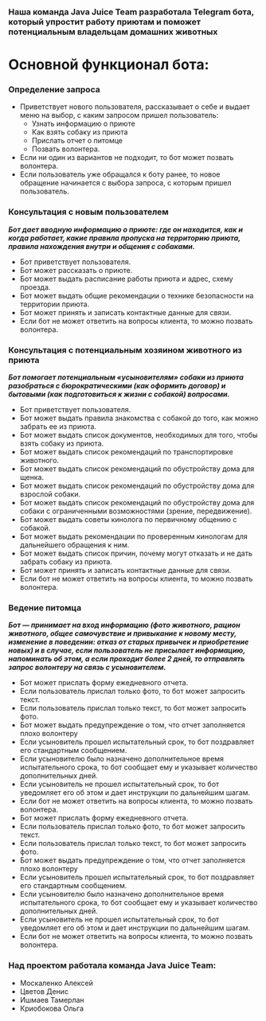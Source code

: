 ### Наша команда Java Juice Team разработала Telegram бота, который упростит работу приютам  и поможет потенциальным владельцам домашних животных

# Основной функционал бота:

### Определение запроса
-	Приветствует нового пользователя, рассказывает о себе и выдает меню на выбор, с каким запросом пришел пользователь: 
    -	Узнать информацию о приюте 
    -	Как взять собаку из приюта 
    -	Прислать отчет о питомце 
    -	Позвать волонтера.
-	Если ни один из вариантов не подходит, то бот может позвать волонтера.
-	Если пользователь уже обращался к боту ранее, то новое обращение начинается с выбора запроса, с которым пришел пользователь.

### Консультация с новым пользователем
***Бот дает вводную информацию о приюте: где он находится, как и когда работает, какие правила пропуска на территорию приюта, правила нахождения внутри и общения с собаками.***
-	Бот приветствует пользователя.
-	Бот может рассказать о приюте.
-	Бот может выдать расписание работы приюта и адрес, схему проезда.
-	Бот может выдать общие рекомендации о технике безопасности на территории приюта.
-	Бот может принять и записать контактные данные для связи.
-	Если бот не может ответить на вопросы клиента, то можно позвать волонтера.

### Консультация с потенциальным хозяином животного из приюта
***Бот помогает потенциальным «усыновителям» собаки из приюта разобраться с бюрократическими (как оформить договор) и бытовыми (как подготовиться к жизни с собакой) вопросами.***
-	Бот приветствует пользователя.
-	Бот может выдать правила знакомства с собакой до того, как можно забрать ее из приюта.
-	Бот может выдать список документов, необходимых для того, чтобы взять собаку из приюта.
-	Бот может выдать список рекомендаций по транспортировке животного.
-	Бот может выдать список рекомендаций по обустройству дома для щенка.
-	Бот может выдать список рекомендаций по обустройству дома для взрослой собаки.
-	Бот может выдать список рекомендаций по обустройству дома для собаки с ограниченными возможностями (зрение, передвижение).
-	Бот может выдать советы кинолога по первичному общению с собакой.
-	Бот может выдать рекомендации по проверенным кинологам для дальнейшего обращения к ним.
-	Бот может выдать список причин, почему могут отказать и не дать забрать собаку из приюта.
-	Бот может принять и записать контактные данные для связи.
-	Если бот не может ответить на вопросы клиента, то можно позвать волонтера.

### Ведение питомца
***Бот — принимает на вход информацию (фото животного, рацион животного, общее самочувствие и привыкание к новому месту, изменение в поведении: отказ от старых привычек и приобретение новых)  и в случае, если пользователь не присылает информацию, напоминать об этом, а если проходит более 2 дней, то отправлять запрос волонтеру на связь с усыновителем.***
-	Бот может прислать форму ежедневного отчета.
-	Если пользователь прислал только фото, то бот может запросить текст.
-	Если пользователь прислал только текст, то бот может запросить фото.
-	Бот может выдать предупреждение о том, что отчет заполняется плохо волонтеру
-	Если усыновитель прошел испытательный срок, то бот поздравляет его стандартным сообщением.
-	Если усыновителю было назначено дополнительное время испытательного срока, то бот сообщает ему и указывает количество дополнительных дней.
-	Если усыновитель не прошел испытательный срок, то бот уведомляет его об этом и дает инструкции по дальнейшим шагам.
-	Если бот не может ответить на вопросы клиента, то можно позвать волонтера.
-	Бот может прислать форму ежедневного отчета.
-	Если пользователь прислал только фото, то бот может запросить текст.
-	Если пользователь прислал только текст, то бот может запросить фото.
-	Бот может выдать предупреждение о том, что отчет заполняется плохо волонтеру
-	Если усыновитель прошел испытательный срок, то бот поздравляет его стандартным сообщением.
-	Если усыновителю было назначено дополнительное время испытательного срока, то бот сообщает ему и указывает количество дополнительных дней.
-	Если усыновитель не прошел испытательный срок, то бот уведомляет его об этом и дает инструкции по дальнейшим шагам.
-	Если бот не может ответить на вопросы клиента, то можно позвать волонтера.

### Над проектом работала команда Java Juice Team:
- Москаленко Алексей
- Цветов Денис
- Ишмаев Тамерлан
- Криобокова Ольга



